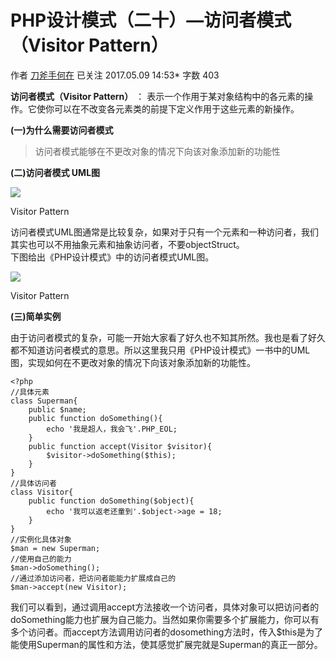 # PHP设计模式（二十）—访问者模式（Visitor Pattern）

作者  [刀斧手何在][0] 已关注 2017.05.09 14:53*  字数 403  

**访问者模式（Visitor Pattern）** ： 表示一个作用于某对象结构中的各元素的操作。它使你可以在不改变各元素类的前提下定义作用于这些元素的新操作。

**(一)为什么需要访问者模式**

> 访问者模式能够在不更改对象的情况下向该对象添加新的功能性

**(二)访问者模式 UML图**

![][1]



Visitor Pattern

访问者模式UML图通常是比较复杂，如果对于只有一个元素和一种访问者，我们其实也可以不用抽象元素和抽象访问者，不要objectStruct。  
下图给出《PHP设计模式》中的访问者模式UML图。

![][2]



Visitor Pattern

**(三)简单实例**

由于访问者模式的复杂，可能一开始大家看了好久也不知其所然。我也是看了好久都不知道访问者模式的意思。所以这里我只用《PHP设计模式》一书中的UML图，实现如何在不更改对象的情况下向该对象添加新的功能性。

    <?php
    //具体元素
    class Superman{
        public $name;
        public function doSomething(){
            echo '我是超人，我会飞'.PHP_EOL;
        }
        public function accept(Visitor $visitor){
            $visitor->doSomething($this);
        }
    }
    //具体访问者
    class Visitor{
        public function doSomething($object){
            echo '我可以返老还童到'.$object->age = 18;
        }
    }
    //实例化具体对象
    $man = new Superman;
    //使用自己的能力
    $man->doSomething();
    //通过添加访问者，把访问者能能力扩展成自己的
    $man->accept(new Visitor);

我们可以看到，通过调用accept方法接收一个访问者，具体对象可以把访问者的doSomething能力也扩展为自己能力。当然如果你需要多个扩展能力，你可以有多个访问者。而accept方法调用访问者的dosomething方法时，传入$this是为了能使用Superman的属性和方法，使其感觉扩展完就是Superman的真正一部分。

[0]: http://www.jianshu.com/u/29417b7766fe
[1]: http://upload-images.jianshu.io/upload_images/5261067-1ad8cb14a91a3caa.png
[2]: http://upload-images.jianshu.io/upload_images/5261067-8fca108926c357e6.png